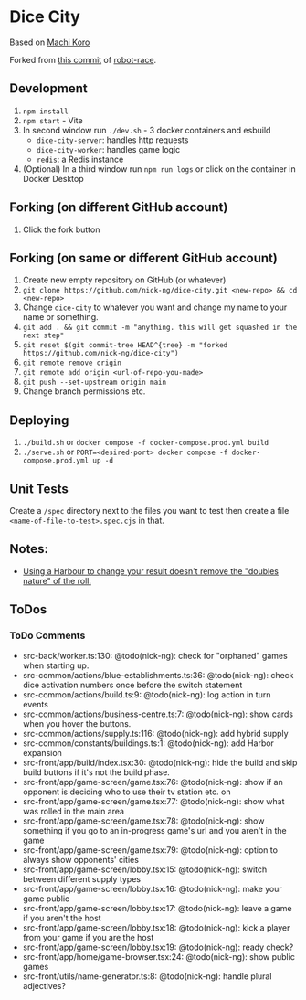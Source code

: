 # Dice City

Based on [Machi Koro](https://boardgamegeek.com/boardgame/143884/machi-koro)

Forked from [this commit](https://github.com/nick-ng/robot-race/tree/4e2171de5a381738632dc7b82158660d9dde2bb7) of [robot-race](https://github.com/nick-ng/robot-race).

## Development

1. `npm install`
2. `npm start` - Vite
3. In second window run `./dev.sh` - 3 docker containers and esbuild
   - `dice-city-server`: handles http requests
   - `dice-city-worker`: handles game logic
   - `redis`: a Redis instance
4. (Optional) In a third window run `npm run logs` or click on the container in Docker Desktop

## Forking (on different GitHub account)

1. Click the fork button

## Forking (on same or different GitHub account)

1. Create new empty repository on GitHub (or whatever)
2. `git clone https://github.com/nick-ng/dice-city.git <new-repo> && cd <new-repo>`
3. Change `dice-city` to whatever you want and change my name to your name or something.
4. `git add . && git commit -m "anything. this will get squashed in the next step"`
5. `git reset $(git commit-tree HEAD^{tree} -m "forked https://github.com/nick-ng/dice-city")`
6. `git remote remove origin`
7. `git remote add origin <url-of-repo-you-made>`
8. `git push --set-upstream origin main`
9. Change branch permissions etc.

## Deploying

1. `./build.sh` or `docker compose -f docker-compose.prod.yml build`
2. `./serve.sh` or `PORT=<desired-port> docker compose -f docker-compose.prod.yml up -d`

## Unit Tests

Create a `/spec` directory next to the files you want to test then create a file `<name-of-file-to-test>.spec.cjs` in that.

## Notes:

- [Using a Harbour to change your result doesn't remove the "doubles nature" of the roll.](https://boardgamegeek.com/thread/1312128/amusement-park-harbor)

## ToDos

### ToDo Comments

- src-back/worker.ts:130: @todo(nick-ng): check for "orphaned" games when starting up.
- src-common/actions/blue-establishments.ts:36: @todo(nick-ng): check dice activation numbers once before the switch statement
- src-common/actions/build.ts:9: @todo(nick-ng): log action in turn events
- src-common/actions/business-centre.ts:7: @todo(nick-ng): show cards when you hover the buttons.
- src-common/actions/supply.ts:116: @todo(nick-ng): add hybrid supply
- src-common/constants/buildings.ts:1: @todo(nick-ng): add Harbor expansion
- src-front/app/build/index.tsx:30: @todo(nick-ng): hide the build and skip build buttons if it's not the build phase.
- src-front/app/game-screen/game.tsx:76: @todo(nick-ng): show if an opponent is deciding who to use their tv station etc. on
- src-front/app/game-screen/game.tsx:77: @todo(nick-ng): show what was rolled in the main area
- src-front/app/game-screen/game.tsx:78: @todo(nick-ng): show something if you go to an in-progress game's url and you aren't in the game
- src-front/app/game-screen/game.tsx:79: @todo(nick-ng): option to always show opponents' cities
- src-front/app/game-screen/lobby.tsx:15: @todo(nick-ng): switch between different supply types
- src-front/app/game-screen/lobby.tsx:16: @todo(nick-ng): make your game public
- src-front/app/game-screen/lobby.tsx:17: @todo(nick-ng): leave a game if you aren't the host
- src-front/app/game-screen/lobby.tsx:18: @todo(nick-ng): kick a player from your game if you are the host
- src-front/app/game-screen/lobby.tsx:19: @todo(nick-ng): ready check?
- src-front/app/home/game-browser.tsx:24: @todo(nick-ng): show public games
- src-front/utils/name-generator.ts:8: @todo(nick-ng): handle plural adjectives?
